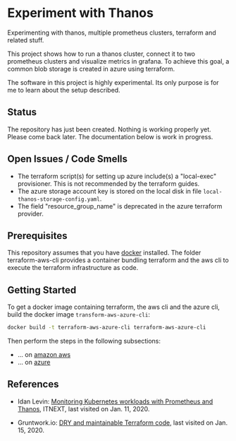 # Experiment with Thanos

Experimenting with thanos, multiple prometheus clusters, terraform and related stuff.

This project shows how to run a thanos cluster, connect it to two prometheus clusters and visualize metrics in grafana. To achieve this goal, a common blob storage is created in azure using terraform.

The software in this project is highly experimental. Its only purpose is for me to learn about the setup described.

## Status

The repository has just been created. Nothing is working properly yet. Please come back later. The documentation below is work in progress.

## Open Issues / Code Smells

* The terraform script(s) for setting up azure include(s) a "local-exec" provisioner. This is not recommended by the terraform guides.
* The azure storage account key is stored on the local disk in file `local-thanos-storage-config.yaml`.
* The field "resource_group_name" is deprecated in the azure terraform provider.

## Prerequisites

This repository assumes that you have [docker](https://www.docker.com/) installed. The folder terraform-aws-cli provides a container bundling terraform and the aws cli to execute the terraform infrastructure as code.

## Getting Started

To get a docker image containing terraform, the aws cli and the azure cli, build the docker image `transform-aws-azure-cli`:

```sh
docker build -t terraform-aws-azure-cli terraform-aws-azure-cli
```

Then perform the steps in the following subsections:

* ... on [amazon aws](docs/aws.md)
* ... on [azure](docs/azure.md)

## References

* Idan Levin: [Monitoring Kubernetes workloads with Prometheus and Thanos](https://itnext.io/monitoring-kubernetes-workloads-with-prometheus-and-thanos-4ddb394b32c), ITNEXT, last visited on Jan. 11, 2020.

* Gruntwork.io: [DRY and maintainable Terraform code](https://terragrunt.gruntwork.io/), last visited on Jan. 15, 2020.